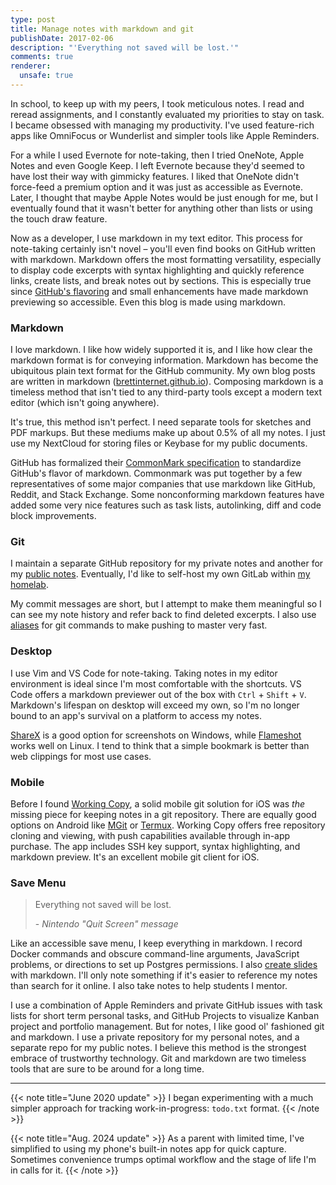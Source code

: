 ```yaml
---
type: post
title: Manage notes with markdown and git
publishDate: 2017-02-06
description: "'Everything not saved will be lost.'"
comments: true
renderer:
  unsafe: true
---
```


In school, to keep up with my peers, I took meticulous notes. I read and reread
assignments, and I constantly evaluated my priorities to stay on task. I became
obsessed with managing my productivity. I've used feature-rich apps like
OmniFocus or Wunderlist and simpler tools like Apple Reminders.

For a while I used Evernote for note-taking, then I tried OneNote, Apple Notes
and even Google Keep. I left Evernote because they'd seemed to have lost their
way with gimmicky features. I liked that OneNote didn't force-feed a premium
option and it was just as accessible as Evernote. Later, I thought that maybe
Apple Notes would be just enough for me, but I eventually found that it wasn't
better for anything other than lists or using the touch draw feature.

Now as a developer, I use markdown in my text editor. This process for
note-taking certainly isn't novel – you'll even find books on GitHub written
with markdown. Markdown offers the most formatting versatility, especially to
display code excerpts with syntax highlighting and quickly reference links,
create lists, and break notes out by sections. This is especially true since
[GitHub's flavoring](https://github.github.com/gfm/) and small enhancements have
made markdown previewing so accessible. Even this blog is made using markdown.

### Markdown

I love markdown. I like how widely supported it is, and I like how clear the markdown
format is for conveying information. Markdown has become the ubiquitous plain text
format for the GitHub community. My own blog posts are written in markdown
([brettinternet.github.io](https://github.com/brettinternet/brettinternet.github.io/)).
Composing markdown is a timeless method that isn't tied to any third-party tools
except a modern text editor (which isn't going anywhere).

It's true, this method isn't perfect. I need separate tools for sketches and PDF
markups. But these mediums make up about 0.5% of all my notes. I just use my
NextCloud for storing files or Keybase for my public documents.

GitHub has formalized their [CommonMark specification](https://github.github.com/gfm/)
to standardize GitHub's flavor of markdown.
Commonmark was put together by a few representatives of some major companies
that use markdown like GitHub, Reddit, and Stack Exchange. Some nonconforming
markdown features have added some very nice features such as task lists,
autolinking, diff and code block improvements.

### Git

I maintain a separate GitHub repository for my private notes and
another for my [public notes](https://github.com/brettinternet/public-notes).
Eventually, I'd like to self-host my own GitLab within
[my homelab](https://github.com/brettinternet/homelab).

My commit messages are short, but I attempt to make them meaningful so I can see
my note history and refer back to find deleted excerpts. I also use
[aliases](https://github.com/brettinternet/dotfiles/blob/master/.aliases) for
git commands to make pushing to master very fast.

### Desktop

I use Vim and VS Code for note-taking. Taking notes in my editor environment is ideal
since I'm most comfortable with the shortcuts. VS Code offers
a markdown previewer out of the box with `Ctrl` + `Shift` + `V`. Markdown's
lifespan on desktop will exceed my own, so I'm no longer bound to an app's
survival on a platform to access my notes.

[ShareX](https://github.com/ShareX/ShareX) is a good option for screenshots on
Windows, while [Flameshot](https://flameshot.org/) works well on Linux. I tend to think that a simple
bookmark is better than web clippings for most use cases.

### Mobile

Before I found [Working Copy](https://workingcopyapp.com/), a solid mobile git
solution for iOS was _the_ missing piece for keeping notes in a git repository.
There are equally good options on Android like [MGit](https://github.com/maks/MGit) or [Termux](https://termux.dev/). Working Copy
offers free repository cloning and viewing, with push capabilities available through in-app purchase. The app includes
SSH key support, syntax highlighting, and markdown preview. It's an
excellent mobile git client for iOS.

### Save Menu

> Everything not saved will be lost.
>
> \- _Nintendo "Quit Screen" message_

Like an accessible save menu, I keep everything in markdown. I record Docker
commands and obscure command-line arguments, JavaScript problems, or
directions to set up Postgres permissions. I also
[create slides](https://github.com/brettinternet/slides) with markdown.
I'll only note something if it's easier to reference my notes than
search for it online. I also take
notes to help students I mentor.

I use a combination of Apple Reminders and private GitHub issues with task lists
for short term personal tasks, and GitHub Projects to visualize Kanban project
and portfolio management. But for notes, I like good ol' fashioned git and
markdown. I use a private repository for my personal notes, and a separate repo
for my public notes. I believe this method is the strongest embrace of
trustworthy technology. Git and markdown are two timeless tools that are sure to
be around for a long time.

---

{{< note title="June 2020 update" >}}
I began experimenting with a much
simpler approach for tracking work-in-progress: `todo.txt` format.
{{< /note >}}

{{< note title="Aug. 2024 update" >}}
As a parent with limited time, I've simplified to using
my phone's built-in notes app for quick capture. Sometimes convenience trumps
optimal workflow and the stage of life I'm in calls for it.
{{< /note >}}
